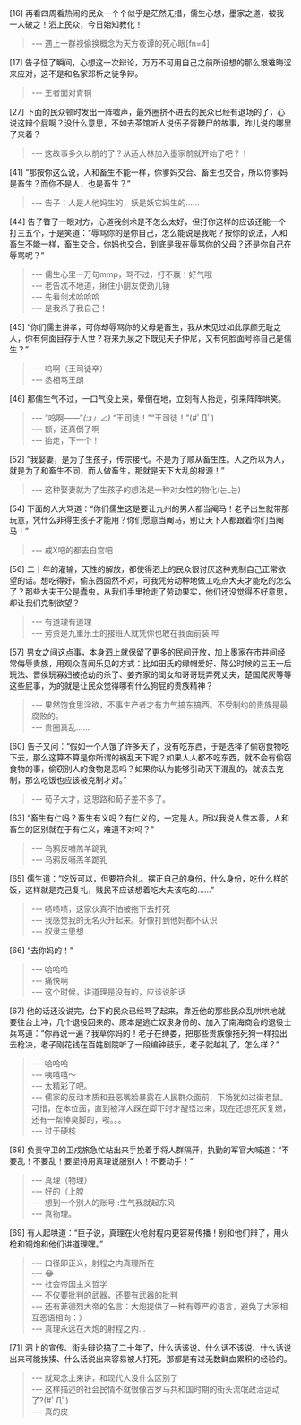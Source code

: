 
[16] 再看四周看热闹的民众一个个似乎是茫然无措，儒生心想，墨家之道，被我一人破之！泗上民众，今日始知教化！
>--- 遇上一群视偷换概念为天方夜谭的死心眼[fn=4]<br>

[17] 告子怔了瞬间，心想这一次辩论，万万不可用自己之前所设想的那么艰难晦涩来应对，这不是和名家邓析之徒争辩。
>--- 王者面对青铜<br>

[27] 下面的民众顿时发出一阵嘘声，最外圈挤不进去的民众已经有退场的了，心说这辩个屁啊？没什么意思，不如去茶馆听人说伍子胥鞭尸的故事，昨儿说的哪里了来着？
>--- 这故事多久以前的了？从适大林加入墨家前就开始了吧？！<br>

[41] “那按你这么说，人和畜生不能一样，你爹妈交合、畜生也交合，所以你爹妈是畜生？而你不是人，也是畜生？”
>--- 告子：人是人他妈生的，妖是妖它妈生的……<br>

[44] 告子瞥了一眼对方，心道我剑术是不怎么太好，但打你这样的应该还能一个打三五个，于是笑道：“辱骂你的是你自己，怎么能说是我呢？按你的说法，人和畜生不能一样，畜生交合，你妈也交合，到底是我在辱骂你的父母？还是你自己在辱骂呢？”
>--- 儒生心里一万句mmp，骂不过，打不赢！好气哦<br>
>--- 老告忒不地道，揪住小朋友使劲儿锤<br>
>--- 先看剑术哈哈哈<br>
>--- 是我杀了我自己！<br>

[45] “你们儒生讲孝，可你却辱骂你的父母是畜生，我从未见过如此厚颜无耻之人，你有何面目存于人世？将来九泉之下既见夫子仲尼，又有何脸面号称自己是儒生？”
>--- 呜啊（王司徒卒）<br>
>--- 丞相骂王朗<br>

[46] 那儒生气不过，一口气没上来，晕倒在地，立刻有人抬走，引来阵阵哄笑。
>--- “呜啊——”_(:з」∠)_
“王司徒！”“王司徒！”(#ﾟДﾟ)<br>
>--- 额，还真倒了啊<br>
>--- 抬走，下一个！<br>

[52] “我娶妻，是为了生孩子，传宗接代。不是为了顺从畜生性。人之所以为人，就是为了和畜生不同，而人做畜生，那就是天下大乱的根源！”
>--- 这种娶妻就为了生孩子的想法是一种对女性的物化(눈_눈)<br>

[54] 下面的人大骂道：“你们儒生这是要让九州的男人都当阉马！老子出生就带那玩意，凭什么非得生孩子才能用？你们愿意当阉马，别让天下人都跟着你们当阉马！”
>--- 戒X吧的都去自宫吧<br>

[56] 二十年的灌输，天性的解放，都使得泗上的民众很讨厌这种克制自己正常欲望的话。想吃得好，偷东西固然不对，可我凭劳动种地做工吃点大夫才能吃的怎么了？那些大夫王公是蠹虫，从我们手里抢走了劳动果实，他们还没觉得不好意思，却让我们克制欲望？
>--- 有道理有道理<br>
>--- 劳资是九重乐土的接班人就凭你也敢在我面前装 哔<br>

[57] 男女之间这点事，本身泗上就保留了更多的民间开放，加上墨家在市井间经常侮辱贵族，用观众喜闻乐见的方式：比如田氏的绿帽爱好、陈公时候的三王一后玩法、晋侯玩寡妇被抢劫的杀了、姜齐家的闺女和哥哥玩弄死丈夫，楚国爬灰等等这些屁事，为的就是让民众觉得哪有什么狗屁的贵族精神？
>--- 果然饱食思淫欲，不事生产者才有力气搞东搞西。不受制约的贵族是最腐败的。<br>
>--- 贵圈真乱……<br>

[60] 告子又问：“假如一个人饿了许多天了，没有吃东西，于是选择了偷窃食物吃下去，那么这算不算是你所谓的祸乱天下呢？如果人人都不吃东西，就不会有偷窃食物的事，偷窃别人的食物是恶吗？如果你认为能够引动天下混乱的，就该去克制，那么吃饭也应该被克制才对。”
>--- 荀子大才，这思路和荀子差不多了。<br>

[63] “畜生有仁吗？畜生有义吗？有仁义的，一定是人。所以我说人性本善，人和畜生的区别就在于有仁义，难道不对吗？”
>--- 乌鸦反哺羔羊跪乳<br>
>--- 乌鸦反哺羔羊跪乳<br>

[65] 儒生道：“吃饭可以，但要符合礼。摆正自己的身份，什么身份，吃什么样的饭，这样就是克己复礼，贱民不应该想着吃大夫该吃的……”
>--- 啧啧啧，这家伙真不怕被拖下去打死<br>
>--- 我感觉我的无名火升起来。好像打到他妈都不认识<br>
>--- 奴隶主思想<br>

[66] “去你妈的！”
>--- 哈哈哈<br>
>--- 痛快啊<br>
>--- 这个时候，讲道理是没有的，应该说脏话<br>

[67] 他的话还没说完，台下的民众已经骂了起来，靠近他的那些民众乱哄哄地就要往台上冲，几个退役回来的、原本是逃亡奴隶身份的、加入了南海商会的退役士兵骂道：“你再说一遍？我草你妈的！老子在缚娄，把那些贵族像拖死狗一样拉出去枪决，老子刚花钱在百姓剧院听了一段编钟鼓乐，老子就越礼了，怎么样？”
>--- 哈哈哈<br>
>--- 咦嘻嘻～<br>
>--- 太精彩了吧。<br>
>--- 儒家的反动本质和丑恶嘴脸暴露在人民群众面前，下场犹如过街老鼠。可惜，在本位面，直到被洋人踩在脚下时才醒悟过来，现在还想死灰复燃，还有一帮捧臭脚的，唉。。。<br>
>--- 过于硬核<br>

[68] 负责守卫的卫戍旅急忙站出来手挽着手将人群隔开，执勤的军官大喊道：“不要乱！不要乱！要坚持用真理说服别人！不要动手！”
>--- 真理（物理）<br>
>--- 好的（上膛<br>
>--- 想到一个别人的账号
:生气我就起东风<br>
>--- 真物理。<br>

[69] 有人起哄道：“巨子说，真理在火枪射程内更容易传播！别和他们辩了，用火枪和铜炮和他们讲道理嘿。”
>--- 口径即正义，射程之内真理所在<br>
>--- 😂<br>
>--- 社会帝国主义哲学<br>
>--- 不仅要批判的武器，还要有武器的批判<br>
>--- 还有菲德烈大帝的名言：大炮提供了一种有尊严的语言，避免了大家相互恶语相向：）<br>
>--- 真理永远在大炮的射程之内…<br>

[71] 泗上的宣传、街头辩论搞了二十年了，什么话该说、什么话不该说、什么话说出来可能挨揍、什么话说出来容易被人打死，那都是有过无数鲜血累积的经验的。
>--- 就观念上来讲，和现代人没什么区别了<br>
>--- 这样描述的社会民情不就很像古罗马共和国时期的街头流氓政治运动了?(#ﾟДﾟ)<br>
>--- 真的皮<br>

